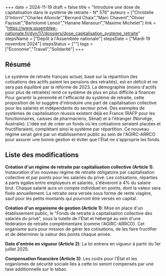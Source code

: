 +++
date = 2024-11-19
draft = false
title = "Introduire une dose de capitalisation dans le système de retraite - N° 576"
auteurs = ["Christelle D'Intorni","Charles Alloncle","Bernard Chaix","Marc Chavent","Olivier Fayssat","Bartolomé Lenoir","Hanane Mansouri","Maxime Michelet"]
link = "https://www.assemblee-nationale.fr/dyn/17/dossiers/dose_capitalisation_systeme_retraite"
stepsName = ["Dépôt à l'Assemblée nationale"]
stepsDate = ["Mardi 19 novembre 2024"]
stepsStatus = [""]
tags = ["Économie","Travail","Solidarité"]
+++

## Résumé

Le système de retraite français actuel, basé sur la répartition (les cotisations des actifs paient les pensions des retraités), est en déficit et ne sera pas équilibré par la réforme de 2023. La démographie (moins d'actifs pour plus de retraités) rend ce système de plus en plus difficile à financer. Pour garantir la pérennité et l'efficacité du système de retraite, cette proposition de loi suggère d'introduire une part de capitalisation collective pour les salariés et indépendants du secteur privé. Des exemples de systèmes de capitalisation réussis existent déjà en France (RAFP pour les fonctionnaires, caisses de pharmaciens, Sénat) et à l'étranger (Norvège, Australie). L'idée est de créer un fonds où les cotisations seraient placées et fructifieraient, complétant ainsi le système par répartition. Ce nouveau régime serait géré par un établissement public au sein de l'AGIRC-ARRCO pour assurer une bonne gestion et éviter que l'État ne s'approprie les fonds.

## Liste des modifications

**Création d'un régime de retraite par capitalisation collective (Article 1)**: Instauration d'un nouveau régime de retraite obligatoire par capitalisation collective et par points pour les salariés du privé. Les cotisations, réparties à parts égales entre employeurs et salariés, s'élèveront à 4% du salaire brut. Chaque salarié aura un compte individuel en points, dont la valeur sera fixée annuellement. La retraite sera versée sous forme de rente viagère, sauf pour les petits montants qui pourront être versés en capital.

**Création d'un organisme de gestion (Article 1)**: Mise en place d'un établissement public, le "Fonds de retraite à capitalisation collective des salariés du privé", sous la tutelle de l'État et hébergé au sein d'une fédération de retraite complémentaire (comme l'AGIRC-ARRCO). Cet organisme aura pour mission de gérer les cotisations, de les faire fructifier et de déterminer la valeur des points chaque année.

**Date d'entrée en vigueur (Article 2)**: La loi entrera en vigueur à partir du 1er juillet 2025.

**Compensation financière (Article 3)**: Les coûts pour l'État et les organismes de sécurité sociale liés à cette loi seront compensés par une taxe additionnelle sur le tabac.
